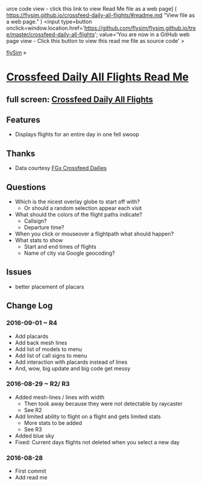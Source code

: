 <span style=display:none; >[You are now in a GitHub so

urce code view - click this link to view Read Me file as a web page]
( https://flysim.github.io/crossfeed-daily-all-flights/#readme.md "View file as a web page." ) </span>
<input type=button onclick=window.location.href='https://github.com/flysim/flysim.github.io/tree/master/crossfeed-daily-all-flights'; 
value='You are now in a GitHub web page view - Click this button to view this read me file as source code' >

[flySim]( https://flysim.github.io/ ) &raquo;

[Crossfeed Daily All Flights Read Me]( https://flysim.github.io/crossfeed-daily-all-flights/#readme.md )
===

## full screen: [Crossfeed Daily All Flights]( https://flysim.github.io/crossfeed-daily-all-flights/ )


## Features

* Displays flights for an entire day in one fell swoop

## Thanks

* Data courtesy [FGx Crossfeed Dailies]( https://github.com/fgx/crossfeed-dailies )


## Questions

* Which is the nicest overlay globe to start off with?
	* Or should a random selection appear each visit
* What should the colors of the flight paths indicate?
	* Callsign?
	* Departure time?
* When you click or mouseover a flightpath what should happen?
* What stats to show
	* Start and end times of flights
	* Name of city via Google geocoding?

## Issues

* better placement of placars


## Change Log

### 2016-09-01 ~ R4

* Add placards
* Add back mesh lines
* Add list of models to menu
* Add list of call signs to menu
* Add interaction with placards instead of lines
* And, wow, big update and big code get messy

### 2016-08-29 ~ R2/ R3

* Added mesh-lines / lines with width
	* Then took away because they were not detectable by raycaster
	* See R2
* Add limited ability to flight on a flight and gets limited stats
	* More stats to be added
	* See R3
* Added blue sky
* Fixed: Current days flights not deleted when you select a new day

### 2016-08-28

* First commit
* Add read me
